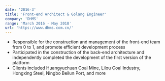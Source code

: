 ```yaml
---
date: '2016-3'
title: 'Front-end Architect & Golang Engineer'
company: 'DHMS'
range: 'March 2016 - May 2018'
url: 'https://www.dhms.com.cn/'
---
```


- Responsible for the construction and management of the front-end team from 0 to 1, and promote efficient development process
- Participated in the construction of the back-end architecture and independently completed the development of the first version of the platform
- Clients included Huangyuchuan Coal Mine, Lilou Coal Industry, Hongxing Steel, Ningbo Beilun Port, and more

